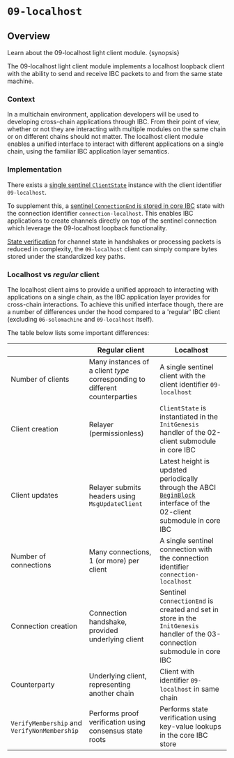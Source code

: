 <!--
order: 1
-->

# `09-localhost`

## Overview

Learn about the 09-localhost light client module. {synopsis}

The 09-localhost light client module implements a localhost loopback client with the ability to send and receive IBC packets to and from the same state machine.

### Context

In a multichain environment, application developers will be used to developing cross-chain applications through IBC. From their point of view, whether or not they are interacting with multiple modules on the same chain or on different chains should not matter. The localhost client module enables a unified interface to interact with different applications on a single chain, using the familiar IBC application layer semantics.

### Implementation

There exists a [single sentinel `ClientState`](./client-state.md) instance with the client identifier `09-localhost`.

To supplement this, a [sentinel `ConnectionEnd` is stored in core IBC](./connection.md) state with the connection identifier `connection-localhost`. This enables IBC applications to create channels directly on top of the sentinel connection which leverage the 09-localhost loopback functionality.

[State verification](./state-verification.md) for channel state in handshakes or processing packets is reduced in complexity, the `09-localhost` client can simply compare bytes stored under the standardized key paths.

### Localhost vs *regular* client

The localhost client aims to provide a unified approach to interacting with applications on a single chain, as the IBC application layer provides for cross-chain interactions. To achieve this unified interface though, there are a number of differences under the hood compared to a 'regular' IBC client (excluding `06-solomachine` and `09-localhost` itself).

The table below lists some important differences:

|                                              | Regular client | Localhost |
| -------------------------------------------- | --------------------------------------------------------------------------- | --------- |
| Number of clients                            | Many instances of a client *type* corresponding to different counterparties | A single sentinel client with the client identifier `09-localhost`|
| Client creation                              | Relayer (permissionless) | `ClientState` is instantiated in the `InitGenesis` handler of the 02-client submodule in core IBC |
| Client updates                               | Relayer submits headers using `MsgUpdateClient` | Latest height is updated periodically through the ABCI [`BeginBlock`](https://docs.cosmos.network/v0.47/building-modules/beginblock-endblock) interface of the 02-client submodule in core IBC |
| Number of connections                        | Many connections, 1 (or more) per client | A single sentinel connection with the connection identifier `connection-localhost` |
| Connection creation                          | Connection handshake, provided underlying client | Sentinel `ConnectionEnd` is created and set in store in the `InitGenesis` handler of the 03-connection submodule in core IBC |
| Counterparty                                 | Underlying client, representing another chain | Client with identifier `09-localhost` in same chain |
| `VerifyMembership` and `VerifyNonMembership` | Performs proof verification using consensus state roots | Performs state verification using key-value lookups in the core IBC store |
